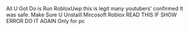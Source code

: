 All U Got Do is Run RobloxUwp this is legit many youtubers' confirmed It was safe. Make Sure U Unstaill Mircosoft Roblox
READ THIS IF SHOW ERROR DO IT AGAIN
Only for pc
